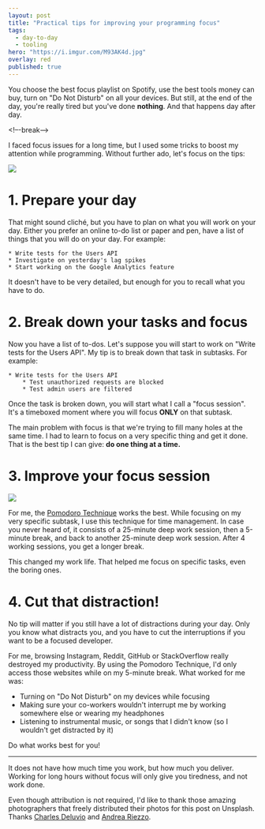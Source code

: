 ```yaml
---
layout: post
title: "Practical tips for improving your programming focus"
tags:
  - day-to-day
  - tooling
hero: "https://i.imgur.com/M93AK4d.jpg"
overlay: red
published: true
---
```


You choose the best focus playlist on Spotify, use the best tools money can buy, turn on "Do Not Disturb" on all your devices. But still, at the end of the day, you're really tired but you've done **nothing**. And that happens day after day.

<!–-break-–>

I faced focus issues for a long time, but I used some tricks to boost my attention while programming. Without further ado, let's focus on the tips:

![](https://i.imgur.com/M93AK4d.jpg)

# 1. Prepare your day

That might sound cliché, but you have to plan on what you will work on your day. Either you prefer an online to-do list or paper and pen, have a list of things that you will do on your day. For example:

```
* Write tests for the Users API
* Investigate on yesterday's lag spikes
* Start working on the Google Analytics feature
```

It doesn't have to be very detailed, but enough for you to recall what you have to do.

# 2. Break down your tasks and focus

Now you have a list of to-dos. Let's suppose you will start to work on "Write tests for the Users API". My tip is to break down that task in subtasks. For example:

```
* Write tests for the Users API
    * Test unauthorized requests are blocked
    * Test admin users are filtered
```

Once the task is broken down, you will start what I call a "focus session". It's a timeboxed moment where you will focus **ONLY** on that subtask.

The main problem with focus is that we're trying to fill many holes at the same time. I had to learn to focus on a very specific thing and get it done. That is the best tip I can give: **do one thing at a time.**

# 3. Improve your focus session

![](https://i.imgur.com/p6aArxA.jpg)

For me, the [Pomodoro Technique](https://en.wikipedia.org/wiki/Pomodoro_Technique) works the best. While focusing on my very specific subtask, I use this technique for time management. In case you never heard of, it consists of a 25-minute deep work session, then a 5-minute break, and back to another 25-minute deep work session. After 4 working sessions, you get a longer break.

This changed my work life. That helped me focus on specific tasks, even the boring ones.

# 4. Cut that distraction!

No tip will matter if you still have a lot of distractions during your day. Only you know what distracts you, and you have to cut the interruptions if you want to be a focused developer.

For me, browsing Instagram, Reddit, GitHub or StackOverflow really destroyed my productivity. By using the Pomodoro Technique, I'd only access those websites while on my 5-minute break. What worked for me was:

* Turning on "Do Not Disturb" on my devices while focusing
* Making sure your co-workers wouldn't interrupt me by working somewhere else or wearing my headphones
* Listening to instrumental music, or songs that I didn't know (so I wouldn't get distracted by it)

Do what works best for you!

---

It does not have how much time you work, but how much you deliver. Working for long hours without focus will only give you tiredness, and not work done.

Even though attribution is not required, I'd like to thank those amazing photographers that freely distributed their photos for this post on Unsplash. Thanks [Charles Deluvio](https://unsplash.com/@charlesdeluvio) and [Andrea Riezzo](https://unsplash.com/@andriezzo).
